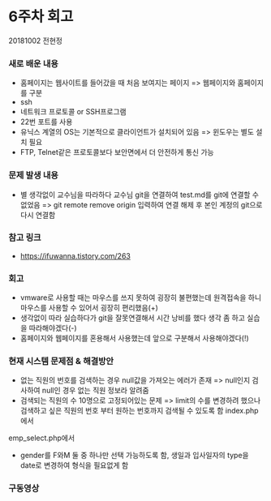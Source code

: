# 6주차 회고
20181002 전현정
### 새로 배운 내용
 - 홈페이지는 웹사이트를 들어갔을 때 처음 보여지는 페이지 => 웹페이지와 홈페이지를 구분
 - ssh 
  - 네트워크 프로토콜 or SSH프로그램
  - 22번 포트를 사용
  - 유닉스 계열의 OS는 기본적으로 클라이언트가 설치되어 있음 => 윈도우는 별도 설치 필요
  - FTP, Telnet같은 프로토콜보다 보안면에서 더 안전하게 통신 가능

### 문제 발생 내용
 - 별 생각없이 교수님을 따라하다 교수님 git을 연결하여 test.md를 git에 연결할 수 없었음
    => git remote remove origin 입력하여 연결 해제 후 본인 계정의 git으로 다시 연결함
  
### 참고 링크
 - https://ifuwanna.tistory.com/263

### 회고
- vmware로 사용할 때는 마우스를 쓰지 못하여 굉장히 불편했는데 원격접속을 하니 마우스를 사용할 수 있어서 굉장히 편리했음(+)
- 생각없이 따라 실습하다가 git을 잘못연결해서 시간 낭비를 했다 생각 좀 하고 실습을 따라해야겠다(-)
- 홈페이지와 웹페이지를 혼용해서 사용했는데 앞으로 구분해서 사용해야겠다(!)

### 현재 시스템 문제점 & 해결방안
- 없는 직원의 번호를 검색하는 경우 null값을 가져오는 에러가 존재
 => null인지 검사하여 null인 경우 없는 직원 정보라 알려줌
  <!--$update_link ='';
  if(empty($row)){
    echo '없는 직원 정보입니다. <a href="index.php">돌아가기</a>';
  }-->
- 검색되는 직원의 수 10명으로 고정되어있는 문제
  => limit의 수를 변경하려 했으나 검색하고 싶은 직원의 번호 부터 원하는 번호까지 검색될 수 있도록 함 
  index.php에서
 <!-- <form action = "emp_select.php" method = "POST">
 > (1) 직원 정보 조회: <br>
  <input type = "text" name = "num" placeholder = "시작 직원 번호">
  <input type = "text" name = "num2" placeholder = "검색할 직원의 수">
  <input type = "submit" value = "Search">
  </form> 로 변경 -->

 emp_select.php에서
 <!--$query = "SELECT * FROM employees where emp_no between {$filtered['num']} and {$filtered['num']}+{$filtered['num2']}-1";
 로 변경-->

- gender를 F와M 둘 중 하나만 선택 가능하도록 함, 생일과 입사일자의 type을 date로 변경하여 형식을 필요없게 함
  
### 구동영상

